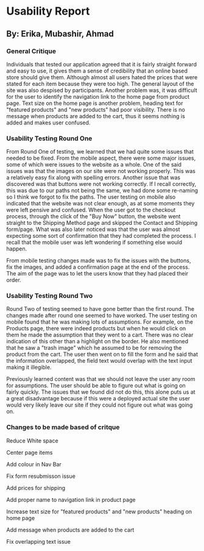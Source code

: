 <h1>Usability Report</h1>
<h2>By: Erika, Mubashir, Ahmad</h2>

<h3>General Critique</h3>
<p>Individuals that tested our application agreed that it is fairly straight forward and easy to use,
it gives them a sense of credibility that an online based store should give them. Although almost
all users hated the prices that were stated for each item because they were too high. The general
layout of the site was also despised by participants. Another problem was, it was difficult for the
user to identify the navigation link to the home page from product page. Text size on the home page
is another problem, heading text for "featured products" and "new products" had poor visibility.
There is no message when products are added to the cart, thus it seems nothing is added and makes
user confused.

<h3>Usability Testing Round One</h3>
<p>From Round One of testing, we learned that we had quite some issues that needed to be fixed. From
the mobile aspect, there were some major issues, some of which were issues to the website as a whole.
One of the said issues was that the images on our site were not working properly. This was a
relatively easy fix along with spelling errors. Another issue that was discovered was that buttons
were not working correctly. If I recall correctly, this was due to our paths not being the same, we
had done some re-naming so I think we forgot to fix the paths. The user testing on mobile also indicated
that the website was not clear enough, as at some moments they were left pensive and confused. When
the user got to the checkout process, through the click of the "Buy Now" button, the website went
straight to the Shipping Method page and skipped the Contact and Shipping form/page. What was also
later noticed was that the user was almost expecting some sort of confirmation that they had completed
the process. I recall that the mobile user was left wondering if something else would happen.</p>

<p>From mobile testing changes made was to fix the issues with the buttons, fix the images, and
added a confirmation page at the end of the process. The aim of the page was to let the users know
that they had placed their order.</p>

<h3>Usability Testing Round Two</h3>
<p>Round Two of testing seemed to have gone better than the first round. The changes made after round
one seemed to have worked. The user testing on mobile found that he was making lots of assumptions.
For example, on the Products page, there were indeed products but when he would click on them he made
the assumption that they went to a cart. There was no clear indication of this other than a highlight on the
border. He also mentioned that he saw a "trash image" which he assumed to be for removing the product
from the cart. The user then went on to fill the form and he said that the information overlapped,
the field text would overlap with the text input making it illegible.

<p>Previously learned content was that we should not leave the user any room for assumptions. The user
should be able to figure out what is going on fairly quickly. The issues that we found did not do
this, this alone puts us at a great disadvantage because if this were a deployed actual site the user
would very likely leave our site if they could not figure out what was going on.</p>


<h3>Changes to be made based of critque</h3>
<p>Reduce White space</p>
<p>Center page items</p>
<p>Add colour in Nav Bar</p>
<p>Fix form resubmisson issue</p>
<p>Add prices for shipping</p>
<p>Add proper name to navigation link in product page</p>
<p>Increase text size for "featured products" and "new products" heading on home page</p>
<p>Add message when products are added to the cart</p>
<p>Fix overlapping text issue</p>

